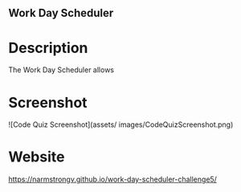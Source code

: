 ## Work Day Scheduler

# Description
The Work Day Scheduler allows 

# Screenshot
![Code Quiz Screenshot](assets/ images/CodeQuizScreenshot.png)

# Website
https://narmstrongv.github.io/work-day-scheduler-challenge5/